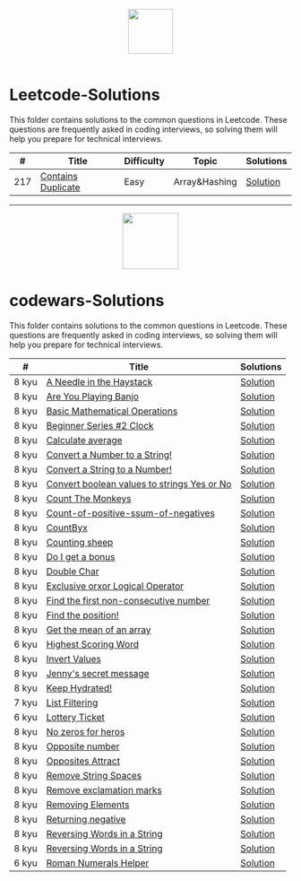 <p align="center">
  <a  href="https://leetcode.com">
    <img height=80 src="https://assets.leetcode.com/static_assets/public/webpack_bundles/images/logo-dark.e99485d9b.svg">
  </a>
  <br>
  <br>
</p>

# Leetcode-Solutions
This folder contains solutions to the common questions in Leetcode. These questions are frequently asked in coding interviews, so solving them will help you prepare for technical interviews.


|  #  |      Title     |   Difficulty   | Topic  | Solutions   |                  
|-----|----------------|--------------- |--------|-------------|
|217|[Contains Duplicate](https://leetcode.com/problems/contains-duplicate/)|Easy|Array&Hashing|[Solution](../Solutions/217-contains-duplicate.py) |


------------------------------------------------------------------------------------------------------------

  <p align="center">
      <a href="https://www.codewars.com/">
          <img height=100 src="https://www.qualified.io/shared/images/codewars-black-large-24a9d355.png">
      </a>
  </p> 

# codewars-Solutions
This folder contains solutions to the common questions in Leetcode. These questions are frequently asked in coding interviews, so solving them will help you prepare for technical interviews.


|  #  |      Title     | Solutions   |                  
|-----|----------------|-------------|
|8 kyu|[A Needle in the Haystack](https://www.codewars.com/kata/56676e8fabd2d1ff3000000c/solutions/javascript)|[Solution](https://github.com/Azzi-Mo/JS-ProblemSolving/tree/main/Codewars/A%20Needle%20in%20the%20Haystack) |
|8 kyu|[Are You Playing Banjo](https://www.codewars.com/kata/53af2b8861023f1d88000832)|[Solution](https://github.com/Azzi-Mo/JS-ProblemSolving/blob/main/Codewars/A%20Needle%20in%20the%20Haystack/ANeedleintheHaystack.js) |
|8 kyu|[Basic Mathematical Operations](https://www.codewars.com/kata/57356c55867b9b7a60000bd7)|[Solution](https://github.com/Azzi-Mo/JS-ProblemSolving/blob/main/Codewars/Basic%20Mathematical%20Operations/BasicMathematicalOperations.JS) |
|8 kyu|[Beginner Series #2 Clock](https://www.codewars.com/kata/55f9bca8ecaa9eac7100004a)|[Solution](https://github.com/Azzi-Mo/JS-ProblemSolving/blob/main/Codewars/Beginner%20Series%20%232%20Clock/Beginner%20Series%20%232%20Clock.js) |
|8 kyu|[Calculate average](https://www.codewars.com/kata/57a2013acf1fa5bfc4000921)|[Solution](https://github.com/Azzi-Mo/JS-ProblemSolving/blob/main/Codewars/Calculate%20average/Calculate%20average.js) |
|8 kyu|[Convert a Number to a String!](https://www.codewars.com/kata/5265326f5fda8eb1160004c8)|[Solution](https://github.com/Azzi-Mo/JS-ProblemSolving/blob/main/Codewars/Convert%20a%20Number%20to%20a%20String!/Convert%20a%20Number%20to%20a%20String!.js) |
|8 kyu|[Convert a String to a Number!](https://www.codewars.com/kata/convert-a-string-to-a-number/discuss/python)|[Solution](https://github.com/Azzi-Mo/JS-ProblemSolving/blob/main/Codewars/Convert%20a%20String%20to%20a%20Number!/Convert%20a%20String%20to%20a%20Number!.js) |
|8 kyu|[Convert boolean values to strings Yes or No](https://www.codewars.com/kata/53369039d7ab3ac506000467/solutions/javascript)|[Solution](https://github.com/Azzi-Mo/JS-ProblemSolving/blob/main/Codewars/Convert%20boolean%20values%20to%20strings%20Yes%20or%20No/Conver9tbooleanvaluestostringsYesorNo.js) |
|8 kyu|[Count The Monkeys](https://www.codewars.com/kata/56f69d9f9400f508fb000ba7)|[Solution](https://github.com/Azzi-Mo/JS-ProblemSolving/blob/main/Codewars/Count%20The%20Monkeys/Count%20The%20Monkeys.js) |
|8 kyu|[Count-of-positive-ssum-of-negatives](https://www.codewars.com/kata/576bb71bbbcf0951d5000044)|[Solution](https://github.com/Azzi-Mo/JS-ProblemSolving/blob/main/Codewars/Count-of-positive-ssum-of-negatives/Count-of-positives-sum-of-negatives.js) |
|8 kyu|[CountByx](https://www.codewars.com/kata/5513795bd3fafb56c200049e)|[Solution](https://github.com/Azzi-Mo/JS-ProblemSolving/blob/main/Codewars/CountByx/CountByX.js) |
|8 kyu|[Counting sheep](https://www.codewars.com/kata/54edbc7200b811e956000556/train/javascript)|[Solution](https://github.com/Azzi-Mo/JS-ProblemSolving/blob/main/Codewars/Counting%20sheep/Countingsheep.js) |
|8 kyu|[Do I get a bonus](https://www.codewars.com/kata/56f6ad906b88de513f000d96)|[Solution](https://github.com/Azzi-Mo/JS-ProblemSolving/blob/main/Codewars/Do%20I%20get%20a%20bonus/Do%20I%20get%20a%20bonus.js) |
|8 kyu|[Double Char](https://www.codewars.com/kata/56f6ad906b88de513f000d96](https://www.codewars.com/kata/56b1f01c247c01db92000076/train/javascript))|[Solution](https://github.com/Azzi-Mo/JS-ProblemSolving/blob/main/Codewars/Double%20Char/DoubleChar.js) |
|8 kyu|[Exclusive orxor Logical Operator](https://www.codewars.com/kata/56f6ad906b88de513f000d96](https://www.codewars.com/kata/56fa3c5ce4d45d2a52001b3c))|[Solution](https://github.com/Azzi-Mo/JS-ProblemSolving/blob/main/Codewars/Exclusive%20orxor%20Logical%20Operator/Exclusive%20or%20xor%20Logical%20Operator.js) |
|8 kyu|[Find the first non-consecutive number](https://www.codewars.com/kata/56f6ad906b88de513f000d96](https://www.codewars.com/kata/58f8a3a27a5c28d92e000144))|[Solution](https://github.com/Azzi-Mo/JS-ProblemSolving/blob/main/Codewars/Find%20the%20first%20non-consecutive%20number/Find%20the%20first%20non-consecutive%20number.js) |
|8 kyu|[Find the position!](https://www.codewars.com/kata/5808e2006b65bff35500008f/discuss)|[Solution](https://github.com/Azzi-Mo/JS-ProblemSolving/blob/main/Codewars/Find%20the%20position/Find%20the%20position.js) |
|8 kyu|[Get the mean of an array](https://www.codewars.com/kata/563e320cee5dddcf77000158)|[Solution](https://github.com/Azzi-Mo/JS-ProblemSolving/blob/main/Codewars/Get%20the%20mean%20of%20an%20array/Get%20the%20mean%20of%20an%20array.js) |
|6 kyu|[Highest Scoring Word](https://www.codewars.com/kata/57eb8fcdf670e99d9b000272)|[Solution](https://github.com/Azzi-Mo/JS-ProblemSolving/blob/main/Codewars/Highest%20Scoring%20Word/Highest%20Scoring%20Word.js#L10) |
|8 kyu|[Invert Values](https://www.codewars.com/kata/5899dc03bc95b1bf1b0000ad/solutions/javascript)|[Solution](https://github.com/Azzi-Mo/JS-ProblemSolving/blob/main/Codewars/Invert%20Values/InvertValues.js) |
|8 kyu|[Jenny's secret message](https://www.codewars.com/kata/55225023e1be1ec8bc000390/train/javascript)|[Solution](https://github.com/Azzi-Mo/JS-ProblemSolving/blob/main/Codewars/Jenny's%20secret%20message/Jenny'ssecretmessage.js) |
|8 kyu|[Keep Hydrated!](https://www.codewars.com/kata/582cb0224e56e068d800003c)|[Solution](https://github.com/Azzi-Mo/JS-ProblemSolving/blob/main/Codewars/Keep%20Hydrated!/Keep%20Hydrated!.js) |
|7 kyu|[List Filtering](https://www.codewars.com/kata/53dbd5315a3c69eed20002dd)|[Solution](https://github.com/Azzi-Mo/JS-ProblemSolving/blob/main/Codewars/List%20Filtering/List%20Filtering.js) |
|6 kyu|[Lottery Ticket](https://www.codewars.com/kata/57f625992f4d53c24200070e/discuss)|[Solution](https://github.com/Azzi-Mo/JS-ProblemSolving/blob/main/Codewars/Lottery%20Ticket/Lottery%20Ticket.JS) |
|8 kyu|[No zeros for heros](https://www.codewars.com/kata/570a6a46455d08ff8d001002)|[Solution](https://github.com/Azzi-Mo/JS-ProblemSolving/blob/main/Codewars/No%20zeros%20for%20heros/No%20zeros%20for%20heros.js) |
|8 kyu|[Opposite number](https://www.codewars.com/kata/56dec885c54a926dcd001095)|[Solution](https://github.com/Azzi-Mo/JS-ProblemSolving/blob/main/Codewars/Opposite%20number/Oppositenumber.js) |
|8 kyu|[Opposites Attract](https://www.codewars.com/kata/555086d53eac039a2a000083)|[Solution](https://github.com/Azzi-Mo/JS-ProblemSolving/blob/main/Codewars/Opposites%20Attract/Opposites%20Attract.js) |
|8 kyu|[Remove String Spaces](https://www.codewars.com/kata/57eae20f5500ad98e50002c5/solutions/javascript)|[Solution](https://github.com/Azzi-Mo/JS-ProblemSolving/blob/main/Codewars/Remove%20String%20Spaces/RemoveStringSpaces.js) |
|8 kyu|[Remove exclamation marks](https://www.codewars.com/kata/57a0885cbb9944e24c00008e)|[Solution](https://github.com/Azzi-Mo/JS-ProblemSolving/blob/main/Codewars/Remove%20exclamation%20marks/Remove%20exclamation%20marks.js) |
|8 kyu|[Removing Elements](https://www.codewars.com/kata/5769b3802ae6f8e4890009d2)|[Solution](https://github.com/Azzi-Mo/JS-ProblemSolving/blob/main/Codewars/Removing%20Elements/Removing%20Elements.js) |
|8 kyu|[Returning negative](https://www.codewars.com/kata/55685cd7ad70877c23000102/solutions/javascript)|[Solution](https://github.com/Azzi-Mo/JS-ProblemSolving/blob/main/Codewars/Returning%20negative/Returningnegative.js) |
|8 kyu|[Reversing Words in a String](https://www.codewars.com/kata/57a55c8b72292d057b000594/train/javascript)|[Solution](https://github.com/Azzi-Mo/JS-ProblemSolving/blob/main/Codewars/Reversing%20Words%20in%20a%20String/Reversing%20Words%20in%20a%20String.js) |
|8 kyu|[Reversing Words in a String](https://www.codewars.com/kata/57a55c8b72292d057b000594/solutions/javascript)|[Solution](https://github.com/Azzi-Mo/JS-ProblemSolving/blob/main/Codewars/Reversing%20Words%20in%20a%20String/Reversing%20Words%20in%20a%20String.js) |
|6 kyu|[Roman Numerals Helper](https://www.codewars.com/kata/51b66044bce5799a7f000003)|[Solution](https://github.com/Azzi-Mo/JS-ProblemSolving/blob/main/Codewars/Roman%20Numerals%20Helper/Roman%20Numerals%20Helper.js) |
